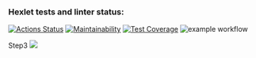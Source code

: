 ### Hexlet tests and linter status:
[![Actions Status](https://github.com/SmokieEyes/frontend-project-46/workflows/hexlet-check/badge.svg)](https://github.com/SmokieEyes/frontend-project-46/actions)
[![Maintainability](https://api.codeclimate.com/v1/badges/5b63d71981c488b4b25b/maintainability)](https://codeclimate.com/github/SmokieEyes/frontend-project-46/maintainability)
[![Test Coverage](https://api.codeclimate.com/v1/badges/5b63d71981c488b4b25b/test_coverage)](https://codeclimate.com/github/SmokieEyes/frontend-project-46/test_coverage)
![example workflow](https://github.com/SmokieEyes/frontend-project-46/actions/workflows/gitHub-actions.yml/badge.svg)

Step3 
<a href="https://asciinema.org/a/WEGRyVnckQJBODLILrlpBKYtc" target="_blank"><img src="https://asciinema.org/a/WEGRyVnckQJBODLILrlpBKYtc.svg" /></a>